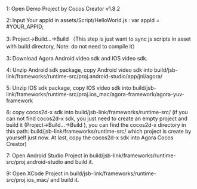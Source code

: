 1: Open Demo Project by Cocos Creator v1.8.2
 
2: Input Your appId in assets/Script/HelloWorld.js : var appId = #YOUR_APPID;

3:  Project->Build...->Build （This step is just want to sync js scripts in asset with build directory, Note:  do not need to compile it）

3: Download Agora Android video sdk and IOS video sdk.

4: Unzip Android sdk package, copy Android video sdk into build/jsb-link/frameworks/runtime-src/proj.android-studio/app/jni/agora/
   
5: Unzip IOS sdk package, copy IOS video sdk into build/jsb-link/frameworks/runtime-src/proj.ios_mac/agora-framework/agora-yuv-framework

6: copy cocos2d-x sdk into build/jsb-link/frameworks/runtime-src/  (if you can not find cocos2d-x sdk, you just need to create an empty project and build it (Project->Build...->Build ), you can find the cocos2d-x directory in this path: build/jsb-link/frameworks/runtime-src/  which project is create by yourself just now. At last, copy the cocos2d-x sdk into Agora Cocos Creator)

7: Open Android Studio Project in build/jsb-link/frameworks/runtime-src/proj.android-studio and build it.

9: Open XCode Project in build/jsb-link/frameworks/runtime-src/proj.ios_mac/ and build it.

